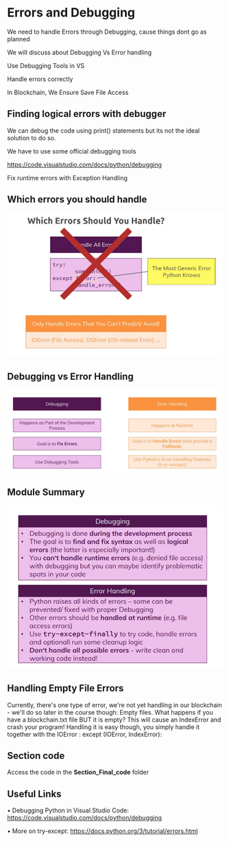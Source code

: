 # Errors and Debugging

We need to handle Errors through Debugging, cause things dont go as planned

We will discuss about Debugging Vs Error handling

Use Debugging Tools in VS

Handle errors correctly

In Blockchain, We Ensure Save File Access

## Finding logical errors with debugger

We can debug the code using print() statements but its not the ideal solution to do so.

We have to use some official debugging tools

https://code.visualstudio.com/docs/python/debugging

Fix runtime errors with Exception Handling

## Which errors you should handle

![outcome](./01.JPG)

## Debugging vs Error Handling

![outcome](./02.JPG)

## Module Summary

![outcome](./03.JPG)

## Handling Empty File Errors

Currently, there's one type of error, we're not yet handling in our blockchain - we'll do so later in the course though: Empty files.
What happens if you have a blockchain.txt  file BUT it is empty? This will cause an IndexError  and crash your program!
Handling it is easy though, you simply handle it together with the IOError :
except (IOError, IndexError): 

## Section code

Access the code in the **Section_Final_code** folder

## Useful Links

•	Debugging Python in Visual Studio Code: https://code.visualstudio.com/docs/python/debugging

•	More on try-except: https://docs.python.org/3/tutorial/errors.html


